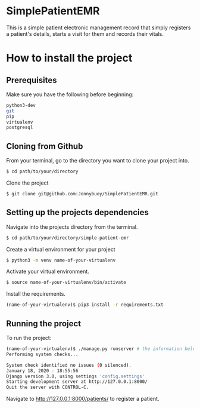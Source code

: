 # SimplePatientEMR

This is a simple patient electronic management record that simply registers a patient's details, starts a visit for them and records their vitals.

# How to install the project

## Prerequisites

Make sure you have the following before beginning:

```bash
python3-dev
git
pip
virtualenv
postgresql
```
## Cloning from Github

From your terminal, go to the directory you want to clone your project into.

```bash
$ cd path/to/your/directory
```
Clone the project
```bash
$ git clone git@github.com:Jonnybuoy/SimplePatientEMR.git
```

## Setting up the projects dependencies

Navigate into the projects directory from the terminal.
```bash
$ cd path/to/your/directory/simple-patient-emr
```
Create a virtual environment for your project
```bash
$ python3 -m venv name-of-your-virtualenv
```
Activate your virtual environment.
```bash
$ source name-of-your-virtualenv/bin/activate
```
Install the requirements.
```bash
(name-of-your-virtualenv)$ pip3 install -r requirements.txt
```

## Running the project
To run the project:
```bash
(name-of-your-virtualenv)$ ./manage.py runserver # the information below will be displayed if everything is okay
Performing system checks...

System check identified no issues (0 silenced).
January 18, 2020 - 18:55:56
Django version 3.0, using settings 'config.settings'
Starting development server at http://127.0.0.1:8000/
Quit the server with CONTROL-C.
```
Navigate to http://127.0.0.1:8000/patients/ to register a patient.

